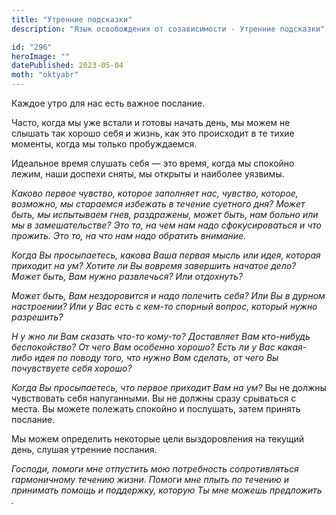 ```yaml
---
title: "Утренние подсказки"
description: "Язык освобождения от созависимости - Утренние подсказки"

id: "296"
heroImage: ""
datePublished: 2023-05-04
moth: "oktyabr"
---
```


Каждое утро для нас есть важное послание.

Часто, когда мы уже встали и готовы начать день, мы можем не слышать так
хорошо себя и жизнь, как это происходит в те тихие моменты, когда мы только
пробуждаемся.

Идеальное время слушать себя — это время, когда мы спокойно лежим, наши
доспехи сняты, мы открыты и наиболее уязвимы.

_Каково первое чувство, которое заполняет нас, чувство, которое, возможно, мы
стараемся избежать в течение суетного_ _дня? Может быть, мы испытываем гнев,
раздражены, может быть, нам больно или мы в замешательстве? Это то, на чем_
_нам надо сфокусироваться и что прожить. Это то, на что нам надо обратить
внимание._

_Когда Вы просыпаетесь, какова Ваша первая мысль или идея, которая приходит на
ум? Хотите ли Вы вовремя_ _завершить начатое дело? Может быть, Вам нужно
развлечься? Или отдохнуть?_

_Может быть, Вам нездоровится и надо полечить себя? Или Вы в дурном
настроении? Или у Вас есть с кем-то спорный_ _вопрос, который нужно
разрешить?_

_Н_ _у_ _жно ли Вам сказать что-то кому-то? Доставляет Вам кто-нибудь
беспокойство? От чего Вам особенно хорошо?_ _Есть ли у Вас какая-либо идея по
поводу того, что нужно Вам сделать, от чего Вы почувствуете себя хорошо?_

_Когда Вы просыпаетесь, что первое приходит Вам на ум?_ Вы не должны
чувствовать себя напуганными. Вы не должны сразу срываться с места. Вы можете
полежать спокойно и послушать, затем принять послание.

Мы можем определить некоторые цели выздоровления на текущий день, слушая
утренние послания.

_Господи,_ _помоги_ _мне_ _отпустить_ _мою_ _потребность_ _сопротивляться_
_гармоничному_ _течению_ _жизни._ _Помоги_ _мне_ _плыть_ _по_ _течению_ _и_
_принимать_ _помощь_ _и_ _поддержку,_ _которую_ _Ты_ _мне_ _можешь_
_предложить_ _._
